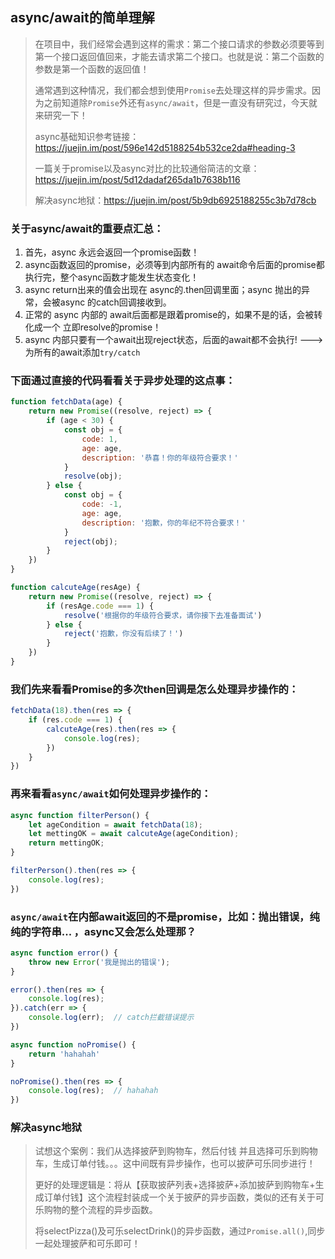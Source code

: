 ## async/await的简单理解

> 在项目中，我们经常会遇到这样的需求：第二个接口请求的参数必须要等到第一个接口返回值回来，才能去请求第二个接口。也就是说：第二个函数的参数是第一个函数的返回值！
>
> 通常遇到这种情况，我们都会想到使用`Promise`去处理这样的异步需求。因为之前知道除`Promise`外还有`async/await`，但是一直没有研究过，今天就来研究一下！
>
> async基础知识参考链接：https://juejin.im/post/596e142d5188254b532ce2da#heading-3
>
> 一篇关于promise以及async对比的比较通俗简洁的文章：https://juejin.im/post/5d12dadaf265da1b7638b116
>
> 解决async地狱：https://juejin.im/post/5b9db6925188255c3b7d78cb

### 关于async/await的重要点汇总：

1. 首先，async 永远会返回一个promise函数！
2. async函数返回的promise，必须等到内部所有的 await命令后面的promise都执行完，整个async函数才能发生状态变化！
3. async return出来的值会出现在 async的.then回调里面；async 抛出的异常，会被async 的catch回调接收到。
4. 正常的 async 内部的 await后面都是跟着promise的，如果不是的话，会被转化成一个 立即resolve的promise！
5. async 内部只要有一个await出现reject状态，后面的await都不会执行!  ---> 为所有的await添加`try/catch`

### 下面通过直接的代码看看关于异步处理的这点事：

```javascript
function fetchData(age) {
    return new Promise((resolve, reject) => {
        if (age < 30) {
            const obj = {
                code: 1,
                age: age,
                description: '恭喜！你的年级符合要求！'
            } 
            resolve(obj);
        } else {
            const obj = {
                code: -1,
                age: age,
                description: '抱歉，你的年纪不符合要求！'
            } 
            reject(obj);
        }
    })
}

function calcuteAge(resAge) {
    return new Promise((resolve, reject) => {
        if (resAge.code === 1) {
            resolve('根据你的年级符合要求，请你接下去准备面试')
        } else {
            reject('抱歉，你没有后续了！')
        }
    })
}
```

### 我们先来看看Promise的多次then回调是怎么处理异步操作的：
```javascript
fetchData(18).then(res => {
    if (res.code === 1) {
        calcuteAge(res).then(res => {
            console.log(res);
        })
    }
})
```

### 再来看看`async/await`如何处理异步操作的：

```javascript
async function filterPerson() {
    let ageCondition = await fetchData(18);
    let mettingOK = await calcuteAge(ageCondition);
    return mettingOK;
}

filterPerson().then(res => {
    console.log(res);
})
```

### `async/await`在内部await返回的不是promise，比如：抛出错误，纯纯的字符串... ，async又会怎么处理那？

```javascript
async function error() {
    throw new Error('我是抛出的错误');
}

error().then(res => {
    console.log(res);
}).catch(err => {
    console.log(err);  // catch拦截错误提示
})
```

```javascript
async function noPromise() {
    return 'hahahah' 
}

noPromise().then(res => {
    console.log(res);  // hahahah
})
```

### 解决async地狱 

> 试想这个案例：我们从选择披萨到购物车，然后付钱 并且选择可乐到购物车，生成订单付钱。。。这中间既有异步操作，也可以披萨可乐同步进行！
>
> 更好的处理逻辑是：将从【获取披萨列表+选择披萨+添加披萨到购物车+生成订单付钱】这个流程封装成一个关于披萨的异步函数，类似的还有关于可乐购物的整个流程的异步函数。
>
> 将selectPizza()及可乐selectDrink()的异步函数，通过`Promise.all()`,同步一起处理披萨和可乐即可！

